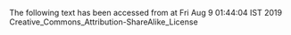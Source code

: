The following text has been accessed from at Fri Aug 9 01:44:04 IST 2019
Creative_Commons_Attribution-ShareAlike_License
